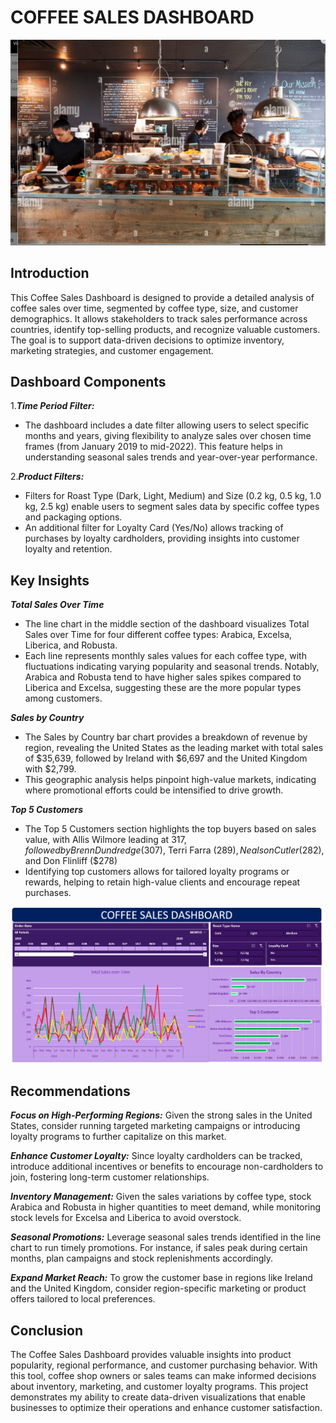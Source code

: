 # COFFEE SALES DASHBOARD

![](coffee_shop.PNG)

## Introduction
This Coffee Sales Dashboard is designed to provide a detailed analysis of coffee sales over time, segmented by coffee type, size, and customer demographics.
It allows stakeholders to track sales performance across countries, identify top-selling products, and recognize valuable customers. The goal is to support data-driven decisions to optimize inventory, marketing strategies, and customer engagement.

## Dashboard Components
1.**_Time Period Filter:_**
  - The dashboard includes a date filter allowing users to select specific months and years, giving flexibility to analyze sales over chosen time frames (from January 2019 to mid-2022). This feature helps in understanding seasonal sales trends and year-over-year performance.
    
2.**_Product Filters:_**
  - Filters for Roast Type (Dark, Light, Medium) and Size (0.2 kg, 0.5 kg, 1.0 kg, 2.5 kg) enable users to segment sales data by specific coffee types and packaging options.
  - An additional filter for Loyalty Card (Yes/No) allows tracking of purchases by loyalty cardholders, providing insights into customer loyalty and retention.

## Key Insights
**_Total Sales Over Time_**
  - The line chart in the middle section of the dashboard visualizes Total Sales over Time for four different coffee types: Arabica, Excelsa, Liberica, and Robusta.
  - Each line represents monthly sales values for each coffee type, with fluctuations indicating varying popularity and seasonal trends. Notably,
 Arabica and Robusta tend to have higher sales spikes compared to Liberica and Excelsa, suggesting these are the more popular types among customers.

**_Sales by Country_**
- The Sales by Country bar chart provides a breakdown of revenue by region, revealing the United States as the leading market with total sales of $35,639, followed by Ireland with $6,697 and the United Kingdom with $2,799.
- This geographic analysis helps pinpoint high-value markets, indicating where promotional efforts could be intensified to drive growth.

**_Top 5 Customers_**
 - The Top 5 Customers section highlights the top buyers based on sales value, with Allis Wilmore leading at $317, followed by Brenn Dundredge ($307), Terri Farra ($289), Nealson Cutler ($282), and Don Flinliff ($278)
 - Identifying top customers allows for tailored loyalty programs or rewards, helping to retain high-value clients and encourage repeat purchases.

![](coffe%20sales%20dashboard.PNG)

## Recommendations
**_Focus on High-Performing Regions:_** Given the strong sales in the United States, consider running targeted marketing campaigns or introducing loyalty programs to further capitalize on this market.

**_Enhance Customer Loyalty:_** Since loyalty cardholders can be tracked, introduce additional incentives or benefits to encourage non-cardholders to join, fostering long-term customer relationships.

**_Inventory Management:_** Given the sales variations by coffee type, stock Arabica and Robusta in higher quantities to meet demand, while monitoring stock levels for Excelsa and Liberica to avoid overstock.

**_Seasonal Promotions:_** Leverage seasonal sales trends identified in the line chart to run timely promotions. For instance, if sales peak during certain months, plan campaigns and stock replenishments accordingly.

**_Expand Market Reach:_** To grow the customer base in regions like Ireland and the United Kingdom, consider region-specific marketing or product offers tailored to local preferences.

## Conclusion
The Coffee Sales Dashboard provides valuable insights into product popularity, regional performance, and customer purchasing behavior. With this tool, coffee shop owners or sales teams can make informed decisions about inventory, marketing, and customer loyalty programs. This project demonstrates my ability to create data-driven visualizations that enable businesses to optimize their operations and enhance customer satisfaction.
